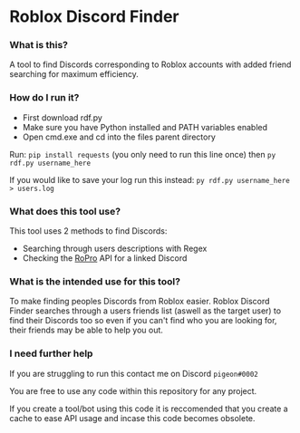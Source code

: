 # Roblox Discord Finder

### What is this?
A tool to find Discords corresponding to Roblox accounts with added friend searching for maximum efficiency.

### How do I run it?
- First download rdf.py
- Make sure you have Python installed and PATH variables enabled
- Open cmd.exe and cd into the files parent directory

Run: ```pip install requests``` (you only need to run this line once) then ```py rdf.py username_here```

If you would like to save your log run this instead: ```py rdf.py username_here > users.log```

### What does this tool use?
This tool uses 2 methods to find Discords:
- Searching through users descriptions with Regex
- Checking the [RoPro](https://ropro.io/) API for a linked Discord

### What is the intended use for this tool?
To make finding peoples Discords from Roblox easier. Roblox Discord Finder searches through a users friends list (aswell as the target user) to find their Discords too so even if you can't find who you are looking for, their friends may be able to help you out.

### I need further help
If you are struggling to run this contact me on Discord `pigeon#0002`

You are free to use any code within this repository for any project.

If you create a tool/bot using this code it is reccomended that you create a cache to ease API usage and incase this code becomes obsolete.

